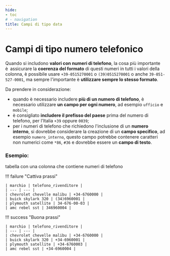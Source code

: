 ```yaml
---
hide:
- toc
# - navigation
title: Campi di tipo data
---
```


# Campi di tipo numero telefonico

Quando si includono **valori con numeri di telefono**, la cosa più importante è assicurare la **coerenza del formato** di questi numeri in tutti i valori della colonna, è possibile usare `+39-0515270001` o `(39)0515270001` o anche `39-051-527-0001`, ma sempre l'importante è **utilizzare sempre lo stesso formato**.

Da prendere in considerazione:

- quando è necessario includere **più di un numero di telefono**, è necessario utilizzare **un campo per ogni numero**, ad esempio `ufficio` e `mobile`;
- è consigliato **includere il prefisso del paese** prima del numero di telefono, per l'Italia `+39` oppure `0039`;
- per i numeri di telefono che richiedono l'inclusione di un **numero interno**, si dovrebbe considerare la creazione di un **campo specifico**, ad esempio `numero_interno`, questo campo potrebbe contenere caratteri non numerici come `*86`, `#36` e dovrebbe essere un **campo di testo**.


### Esempio:

tabella con una colonna che contiene numeri di telefono

!!! failure "Cattiva prassi"

    | marchio | telefono_rivenditore |
    | --- | --- |
    | chevrolet chevelle malibu | +34-6760000 |
    | buick skylark 320 | (34)6960001 |
    | plymouth satellite | 34-676-00-03 |
    | amc rebel sst | 346960004 |

!!! success "Buona prassi"

    | marchio | telefono_rivenditore |
    | --- | --- |
    | chevrolet chevelle malibu | +34-6760000 |
    | buick skylark 320 | +34-6960001 |
    | plymouth satellite | +34-6760003 |
    | amc rebel sst | +34-6960004 |